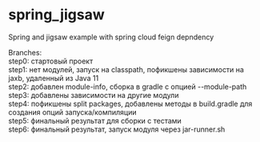 # spring_jigsaw
Spring and jigsaw example with spring cloud feign depndency 


Branches:<br>
step0: стартовый проект<br>
step1: нет модулей, запуск на classpath, пофикшены зависимости на jaxb, удаленный из Java 11 <br>
step2: добавлен module-info, сборка в gradle с опцией --module-path<br>
step3: добавлены зависимости на другие модули<br>
step4: пофикшены split packages, добавлены методы в build.gradle для создания опций запуска/компиляции<br>
step5: финальный результат для сборки с тестами<br>
step6: финальный результат, запуск модуля через jar-runner.sh<br>
